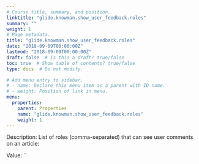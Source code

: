 ```yaml
---
# Course title, summary, and position.
linktitle: "glide.knowman.show_user_feedback.roles"
summary: ""
weight: 1
# Page metadata.
title: "glide.knowman.show_user_feedback.roles"
date: "2018-09-09T00:00:00Z"
lastmod: "2018-09-09T00:00:00Z"
draft: false  # Is this a draft? true/false
toc: true  # Show table of contents? true/false
type: docs  # Do not modify.

# Add menu entry to sidebar.
# - name: Declare this menu item as a parent with ID name.
# - weight: Position of link in menu.
menu:
  properties:
    parent: Properties
    name: "glide.knowman.show_user_feedback.roles"
    weight: 1
---
```


Description: List of roles (comma-separated) that can see user comments on an article:


Value: ``